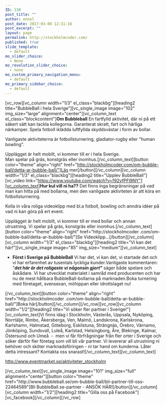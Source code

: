 ```yaml
---
ID: 130
post_title: ""
author: ennol
post_date: 2017-03-08 12:31:16
post_excerpt: ""
layout: page
permalink: http://stockholmcoder.com/
published: true
slide_template:
  - default
mo_slider_choice:
  - None
mo_revolution_slider_choice:
  - none
mo_custom_primary_navigation_menu:
  - default
mo_primary_sidebar_choice:
  - default
---
```

[vc_row][vc_column width="1/3" el_class="blackbg"][heading2 title="BubbleBall i hela Sverige"][vc_single_image image="102" img_size="large" alignment="center"][vc_column_text el_class="blockcontent"]<b>Om Bubbleball</b>
En fartfylld aktivitet, där ni på ett säkert sätt kan tackla kollegorna. Garanterat skratt, fart och härliga närkamper. Spela fotboll iklädda luftfyllda skyddsvästar i form av bollar.

Vanligaste aktiviteterna är fotbollsturnering, gladiator-rugby eller "human bowling".

Upplägget är helt mobilt, vi kommer till er i hela Sverige. Man spelar på gräs, konstgräs eller inomhus.[/vc_column_text][button color="theme" align="right" href="http://stockholmcoder.com/om-bubble-ball/detta-ar-bubble-ball/"]Läs mer[/button][/vc_column][vc_column width="1/3" el_class="blackbg"][heading2 title="Upplev BubbleBall"][vc_video link="https://www.youtube.com/watch?v=f92yfPFl9NY"][vc_column_text]<strong>Hur kul vill ni ha??</strong>
Det finns inga begränsningar på vad man kan hitta på med bollarna, men den vanligaste aktiviteten är att köra en fotbollsturnering.

Kolla in våra roliga videoklipp med bl.a fotboll, bowling och anndra idéer på vad ni kan göra på ert event.

Upplägget är helt mobilt, vi kommer till er med bollar och annan utrustning. Vi spelar på gräs, konstgräs eller inomhus.[/vc_column_text][button color="theme" align="right" href="http://stockholmcoder .com/om-bubble-ball/detta-ar-bubble-ball/"]Se Videoklipp...[/button][/vc_column][vc_column width="1/3" el_class="blackbg"][heading2 title="Vi kan det här!"][vc_single_image image="85" img_size="medium"][vc_column_text]
<ul>
 	<li><strong>Först i Sverige på BubbleBall</strong>
Vi har det, vi kan det, vi startade det och vi har erfarenhet av tusentals lyckliga kunder.Vanligaste kommentaren: "<em><strong>det här är det roligaste vi någonsin gjort"</strong></em> säger både spelare och åskådare. Vi har utvecklat materialet i samråd med producenten och har nu de mest hållbara BubbleBall-bollarna på marknaden.Boka turnering med företaget, svensexan, möhippan eller idrottslaget nu!</li>
</ul>
[/vc_column_text][button color="theme" align="right" href="http://stockholmcoder .com/om-bubble-ball/detta-ar-bubble-ball/"]Boka här[/button][/vc_column][/vc_row][vc_row][vc_column width="1/2"][heading2 title="Vi söker fler partner i Sverige!"][vc_column_text]Vi finns idag i Stockholm, Västerås, Uppsala, Nyköping, Norrtälje, Rimbo, Åkersberga, Ven, Malmö, Landskrona, Karlskrona, Karlshamn, Halmstad, Göteborg, Eskilstuna, Strängnäs, Örebro, Värnamo, Jönköping, Sundsvall, Luleå, Karlstad, Helsingborg, Åre, Blekinge, Kalmar, Östersund och Umeå  -  men vi får förfrågningar från fler orter i Sverige och söker därför fler företag som vill bli vår partner. Vi levererar all utrustning ni behöver och sköter marknadsföringen - ni tar hand om kunderna. Låter detta intressant? Kontakta oss snarast![/vc_column_text][vc_column_text]
<div id="collection4" class="h24_collection h24_first_collection " data-collection-index="4">
<div id="block_container_89607387" class="block_container standard_text_block text_block">
<div id="block_89607387">
<div id="block_89607387_text_content" class="text_content">

<a href="http://www.eventmarket.se/aktiviteter_stockholm">http://www.eventmarket.se/aktiviteter_stockholm</a>

</div>
</div>
<div class="clearer"></div>
</div>
</div>
<div id="collection5" class="h24_collection h24_last_collection " data-collection-index="5"></div>
[/vc_column_text][vc_single_image image="101" img_size="full" alignment="center"][button color="theme" href="http://www.bubbleball.se/om-bubble-ball/bli-partner-till-oss-22464589"]Bli BubbleBall.se-partner - ANSÖK HÄR![/button][/vc_column][vc_column width="1/2"][heading2 title="Gilla oss på Facebook"][vc_facebook][/vc_column][/vc_row]